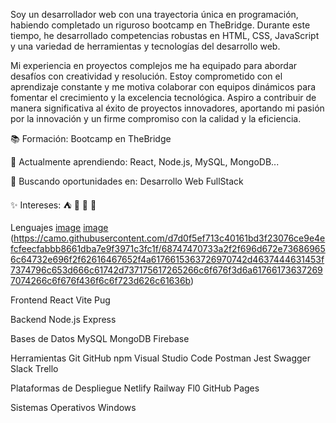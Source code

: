 Soy un desarrollador web con una trayectoria única en programación, habiendo completado un riguroso bootcamp en TheBridge. Durante este tiempo, he desarrollado competencias robustas en HTML, CSS, JavaScript y una variedad de herramientas y tecnologías del desarrollo web.

Mi experiencia en proyectos complejos me ha equipado para abordar desafíos con creatividad y resolución. Estoy comprometido con el aprendizaje constante y me motiva colaborar con equipos dinámicos para fomentar el crecimiento y la excelencia tecnológica. Aspiro a contribuir de manera significativa al éxito de proyectos innovadores, aportando mi pasión por la innovación y un firme compromiso con la calidad y la eficiencia.

📚 Formación: Bootcamp en TheBridge

🌱 Actualmente aprendiendo: React, Node.js, MySQL, MongoDB...

💼 Buscando oportunidades en: Desarrollo Web FullStack

✨ Intereses: ⛺ 🏃 🌄 🍕

Lenguajes
[image](https://github.com/user-attachments/assets/206eb58b-eead-4990-8d7d-70d78c791931)
[image](https://github.com/user-attachments/assets/b5414a01-9e07-402a-a0bd-d57ca0cf1089)
(https://camo.githubusercontent.com/d7d0f5ef713c40161bd3f23076ce9e4efcfeecfabbb8661dba7e9f3971c3fc1f/68747470733a2f2f696d672e736869656c64732e696f2f62616467652f4a6176615363726970742d4637444631453f7374796c653d666c61742d737175617265266c6f676f3d6a617661736372697074266c6f676f436f6c6f723d626c61636b)

Frontend
React Vite Pug

Backend
Node.js Express

Bases de Datos
MySQL MongoDB Firebase

Herramientas
Git GitHub npm Visual Studio Code Postman Jest Swagger Slack Trello

Plataformas de Despliegue
Netlify Railway Fl0 GitHub Pages

Sistemas Operativos
Windows


